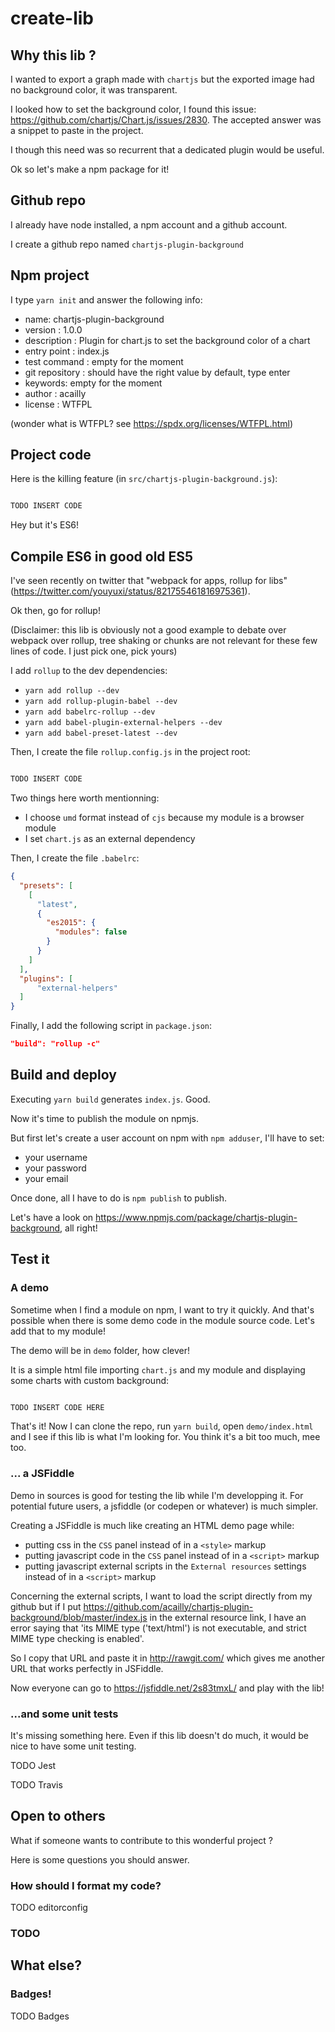 
# create-lib

## Why this lib ?

I wanted to export a graph made with `chartjs` but the exported image had no background color, it was transparent.

I looked how to set the background color, I found this issue: https://github.com/chartjs/Chart.js/issues/2830. 
The accepted answer was a snippet to paste in the project.

I though this need was so recurrent that a dedicated plugin would be useful.

Ok so let's make a npm package for it!

## Github repo

I already have node installed, a npm account and a github account.

I create a github repo named `chartjs-plugin-background`

## Npm project

I type `yarn init` and answer the following info:

- name: chartjs-plugin-background
- version : 1.0.0
- description : Plugin for chart.js to set the background color of a chart
- entry point : index.js
- test command : empty for the moment
- git repository : should have the right value by default, type enter
- keywords: empty for the moment
- author : acailly
- license : WTFPL

(wonder what is WTFPL? see https://spdx.org/licenses/WTFPL.html)

## Project code

Here is the killing feature (in `src/chartjs-plugin-background.js`):

```javascript

TODO INSERT CODE

```

Hey but it's ES6!

## Compile ES6 in good old ES5

I've seen recently on twitter that "webpack for apps, rollup for libs" (https://twitter.com/youyuxi/status/821755461816975361).

Ok then, go for rollup! 

(Disclaimer: this lib is obviously not a good example to debate over webpack over rollup, tree shaking or chunks are not relevant for these few lines of code. I just pick one, pick yours)

I add `rollup` to the dev dependencies:

- `yarn add rollup --dev`
- `yarn add rollup-plugin-babel --dev`
- `yarn add babelrc-rollup --dev`
- `yarn add babel-plugin-external-helpers --dev`
- `yarn add babel-preset-latest --dev`

Then, I create the file `rollup.config.js` in the project root: 

```javascript

TODO INSERT CODE

```

Two things here worth mentionning:
- I choose `umd` format instead of `cjs` because my module is a browser module
- I set `chart.js` as an external dependency

Then, I create the file `.babelrc`:

```json
{
  "presets": [
    [
      "latest",
      {
        "es2015": {
          "modules": false
        }
      }
    ]
  ],
  "plugins": [
      "external-helpers"
  ]
}
```

Finally, I add the following script in `package.json`: 

```json
"build": "rollup -c"
```

## Build and deploy

Executing `yarn build` generates `index.js`. Good.

Now it's time to publish the module on npmjs.

But first let's create a user account on npm with `npm adduser`, I'll have to set:
- your username
- your password
- your email

Once done, all I have to do is `npm publish` to publish.

Let's have a look on https://www.npmjs.com/package/chartjs-plugin-background, all right!


## Test it

### A demo

Sometime when I find a module on npm, I want to try it quickly. And that's possible when there is some demo code in the module source code. Let's add that to my module!

The demo will be in `demo` folder, how clever!

It is a simple html file importing `chart.js` and my module and displaying some charts with custom background:

```html

TODO INSERT CODE HERE

```

That's it! Now I can clone the repo, run `yarn build`, open `demo/index.html` and I see if this lib is what I'm looking for. You think it's a bit too much, mee too.

### ... a JSFiddle

Demo in sources is good for testing the lib while I'm developping it. 
For potential future users, a jsfiddle (or codepen or whatever) is much simpler.

Creating a JSFiddle is much like creating an HTML demo page while:
- putting css in the `CSS` panel instead of in a `<style>` markup
- putting javascript code in the `CSS` panel instead of in a `<script>` markup
- putting javascript external scripts in the `External resources` settings instead of in a `<script>` markup

Concerning the external scripts, I want to load the script directly from my github but if I put https://github.com/acailly/chartjs-plugin-background/blob/master/index.js in the external resource link, I have an error saying that 'its MIME type ('text/html') is not executable, and strict MIME type checking is enabled'.

So I copy that URL and paste it in http://rawgit.com/ which gives me another URL that works perfectly in JSFiddle.

Now everyone can go to https://jsfiddle.net/2s83tmxL/ and play with the lib!

### ...and some unit tests

It's missing something here. Even if this lib doesn't do much, it would be nice to have some unit testing.



TODO Jest

TODO Travis


## Open to others

What if someone wants to contribute to this wonderful project ?

Here is some questions you should answer.

### How should I format my code?

TODO editorconfig

### TODO

## What else?

### Badges!

TODO Badges










